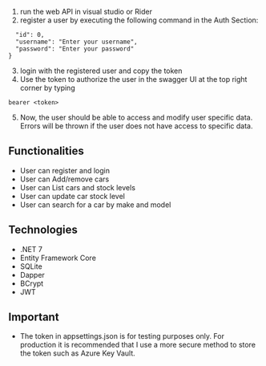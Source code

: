1. run the web API in visual studio or Rider
2. register a user by executing the following command in the Auth Section:
```bash{
  "id": 0, 
  "username": "Enter your username",
  "password": "Enter your password"
}
```
3. login with the registered user and copy the token
4. Use the token to authorize the user in the swagger UI at the top right corner by typing 
```
bearer <token>
```
5. Now, the user should be able to access and modify user specific data. Errors will be thrown if the user does not have access to specific data.

## Functionalities
- User can register and login
- User can Add/remove cars
- User can List cars and stock levels
- User can update car stock level
- User can search for a car by make and model

## Technologies
- .NET 7
- Entity Framework Core
- SQLite
- Dapper
- BCrypt
- JWT

## Important
- The token in appsettings.json is for testing purposes only. For production it is recommended that I use a more secure method to store the token such as Azure Key Vault.
